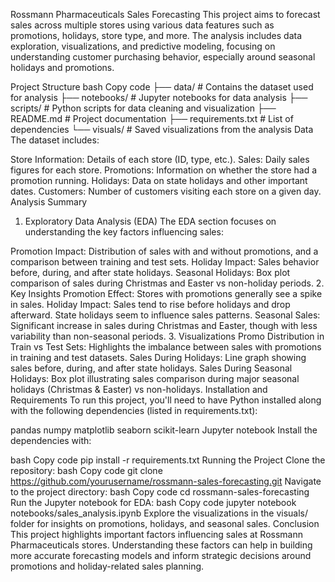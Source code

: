 Rossmann Pharmaceuticals Sales Forecasting
This project aims to forecast sales across multiple stores using various data features such as promotions, holidays, store type, and more. The analysis includes data exploration, visualizations, and predictive modeling, focusing on understanding customer purchasing behavior, especially around seasonal holidays and promotions.

Project Structure
bash
Copy code
├── data/                 # Contains the dataset used for analysis
├── notebooks/            # Jupyter notebooks for data analysis
├── scripts/              # Python scripts for data cleaning and visualization
├── README.md             # Project documentation
├── requirements.txt      # List of dependencies
└── visuals/              # Saved visualizations from the analysis
Data
The dataset includes:

Store Information: Details of each store (ID, type, etc.).
Sales: Daily sales figures for each store.
Promotions: Information on whether the store had a promotion running.
Holidays: Data on state holidays and other important dates.
Customers: Number of customers visiting each store on a given day.
Analysis Summary
1. Exploratory Data Analysis (EDA)
The EDA section focuses on understanding the key factors influencing sales:

Promotion Impact: Distribution of sales with and without promotions, and a comparison between training and test sets.
Holiday Impact: Sales behavior before, during, and after state holidays.
Seasonal Holidays: Box plot comparison of sales during Christmas and Easter vs non-holiday periods.
2. Key Insights
Promotion Effect: Stores with promotions generally see a spike in sales.
Holiday Impact: Sales tend to rise before holidays and drop afterward. State holidays seem to influence sales patterns.
Seasonal Sales: Significant increase in sales during Christmas and Easter, though with less variability than non-seasonal periods.
3. Visualizations
Promo Distribution in Train vs Test Sets: Highlights the imbalance between sales with promotions in training and test datasets.
Sales During Holidays: Line graph showing sales before, during, and after state holidays.
Sales During Seasonal Holidays: Box plot illustrating sales comparison during major seasonal holidays (Christmas & Easter) vs non-holidays.
Installation and Requirements
To run this project, you'll need to have Python installed along with the following dependencies (listed in requirements.txt):

pandas
numpy
matplotlib
seaborn
scikit-learn
Jupyter notebook
Install the dependencies with:

bash
Copy code
pip install -r requirements.txt
Running the Project
Clone the repository:
bash
Copy code
git clone https://github.com/yourusername/rossmann-sales-forecasting.git
Navigate to the project directory:
bash
Copy code
cd rossmann-sales-forecasting
Run the Jupyter notebook for EDA:
bash
Copy code
jupyter notebook notebooks/sales_analysis.ipynb
Explore the visualizations in the visuals/ folder for insights on promotions, holidays, and seasonal sales.
Conclusion
This project highlights important factors influencing sales at Rossmann Pharmaceuticals stores. Understanding these factors can help in building more accurate forecasting models and inform strategic decisions around promotions and holiday-related sales planning.